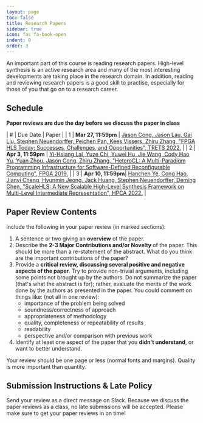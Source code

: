```yaml
---
layout: page
toc: false
title: Research Papers
sidebar: true
icon: fas fa-book-open
indent: 0
order: 3
---
```



An important part of this course is reading research papers.  High-level synthesis is an active research area and many of the most interesting developments are taking place in the research domain.  In addition, reading and reviewing research papers is a good skill to practise, especially for those of you that go on to a research career.  

## Schedule

**Paper reviews are due the day before we discuss the paper in class**

| # | Due Date | Paper |
| 1 | **Mar 27, 11:59pm** | [Jason Cong, Jason Lau, Gai Liu, Stephen Neuendorffer, Peichen Pan, Kees Vissers, Zhiru Zhang, "FPGA HLS Today: Successes, Challenges, and Opportunities", TRETS 2022.](https://dl.acm.org/doi/full/10.1145/3530775) |
| 2 | **Apr 3, 11:59pm** | [Yi-Hsiang Lai, Yuze Chi, Yuwei Hu, Jie Wang, Cody Hao Yu, Yuan Zhou, Jason Cong, Zhiru Zhang, "HeteroCL: A Multi-Paradigm Programming Infrastructure for Software-Defined Reconfigurable Computing", FPGA 2019.](https://dl.acm.org/doi/abs/10.1145/3289602.3293910) |
| 3 | **Apr 10, 11:59pm**| [Hanchen Ye, Cong Hao, Jianyi Cheng, Hyunmin Jeong, Jack Huang, Stephen Neuendorffer, Deming Chen, "ScaleHLS: A New Scalable High-Level Synthesis Framework on Multi-Level Intermediate Representation", HPCA 2022.](https://dl.acm.org/doi/abs/10.1145/3431920.3439297) |


## Paper Review Contents

Include the following in your paper review (in marked sections):
  1. A sentence or two giving an **overview** of the paper.
  1. Describe the **2-3 Major Contributions and/or Novelty** of the paper. This should be more than a re-statement of the abstract.  What do you think are the important contributions of the paper?
  1. Provide a **critical review, discussing several positive and negative aspects of the paper**.  Try to provide non-trivial arguments, including some points not brought up by the authors.  Do not summarize the paper (that's what the abstract is for); rather, evaluate the merits of the work done by the authors as presented in the paper. You could comment on things like: (not all in one review):
      *	importance of the problem being solved
      *	soundness/correctness of approach
      *	appropriateness of methodology
      * quality, completeness or repeatability of results
      *	readability
      *	perspective and/or comparison with previous work
  1. Identify at least one aspect of the paper that you **didn't understand**, or want to better understand.

Your review should be one page or less (normal fonts and margins).  Quality is more important than quantity.

## Submission Instructions & Late Policy
Send your review as a direct message on Slack. Because we discuss the paper reviews as a class, no late submissions will be accepted.  Please make sure to get your paper reviews in on time!



